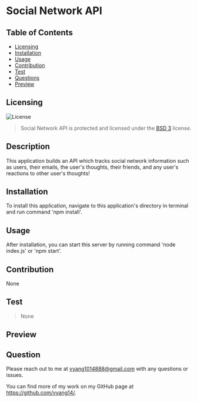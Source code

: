 # Social Network API

## Table of Contents

* [Licensing](#licensing)
* [Installation](#installation)
* [Usage](#usage)
* [Contribution](#contribution)
* [Test](#test)
* [Questions](#questions)
* [Preview](#preview)

## Licensing 
![License](https://img.shields.io/badge/license-BSD_3-orange.svg)
> Social Network API is protected and licensed under the [BSD 3](https://opensource.org/licenses/BSD-3-Clause) license.

## Description

This application builds an API which tracks social network information such as users, their emails, the user's thoughts, their friends, and any user's reactions to other user's thoughts!
  
## Installation

To install this application, navigate to this application's directory in terminal and run command 'npm install'.

## Usage

After installation, you can start this server by running command 'node index.js' or 'npm start'.

## Contribution

None

## Test

> None

## Preview

## Question

Please reach out to me at vyang1014888@gmail.com with any questions or issues.

You can find more of my work on my GitHub page at https://github.com/vyang14/.
